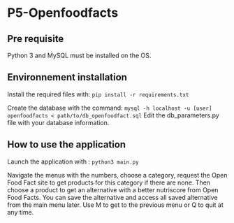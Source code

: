 # P5-Openfoodfacts

## Pre requisite 
Python 3 and MySQL must be installed on the OS.

## Environnement installation
Install the required files with:
`pip install -r requirements.txt`

Create the database with the command: 
`mysql -h localhost -u [user] openfoodfacts < path/to/db_openfoodfact.sql`
Edit the db_parameters.py file with your database information.

## How to use the application
Launch the application with : 
`python3 main.py`

Navigate the menus with the numbers, choose a category, request the Open Food Fact site to get products for this category if there are none. Then choose a product to get an alternative with a better nutriscore from Open Food Facts. You can save the alternative and access all saved alternative from the main menu later.
Use M to get to the previous menu or Q to quit at any time.
